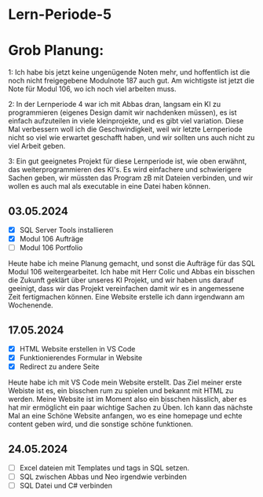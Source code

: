 # Lern-Periode-5

# Grob Planung:

1: Ich habe bis jetzt keine ungenügende Noten mehr, und hoffentlich ist die noch nicht freigegebene Modulnote 187 auch gut. Am wichtigste ist jetzt die Note für Modul 106, wo ich noch viel arbeiten muss.

2: In der Lernperiode 4 war ich mit Abbas dran, langsam ein KI zu programmieren (eigenes Design damit wir nachdenken müssen), es ist einfach aufzuteilen in viele kleinprojekte, und es gibt viel variation. Diese Mal verbessern woll ich die Geschwindigkeit, weil wir letzte Lernperiode nicht so viel wie erwartet geschafft haben, und wir sollten uns auch nicht zu viel Arbeit geben.

3: Ein gut geeignetes Projekt für diese Lernperiode ist, wie oben erwähnt, das weiterprogrammieren des KI's. Es wird einfachere und schwierigere Sachen geben, wir müssten das Program zB mit Dateien verbinden, und wir wollen es auch mal als executable in eine Datei haben können.

## 03.05.2024

- [x] SQL Server Tools installieren
- [x] Modul 106 Aufträge
- [ ] Modul 106 Portfolio

Heute habe ich meine Planung gemacht, und sonst die Aufträge für das SQL Modul 106 weitergearbeitet. Ich habe mit Herr Colic und Abbas ein bisschen die Zukunft geklärt über unseres KI Projekt, und wir haben uns darauf geeinigt, dass wir das Projekt vereinfachen damit wir es in angemessene Zeit fertigmachen können. Eine Website erstelle ich dann irgendwann am Wochenende.

## 17.05.2024

- [x] HTML Website erstellen in VS Code
- [x] Funktionierendes Formular in Website
- [x] Redirect zu andere Seite

Heute habe ich mit VS Code mein Website erstellt. Das Ziel meiner erste Webiste ist es, ein bisschen rum zu spielen und bekannt mit HTML zu werden. Meine Website ist im Moment also ein bisschen hässlich, aber es hat mir ermöglicht ein paar wichtige Sachen zu Üben. Ich kann das nächste Mal an eine Schöne Website anfangen, wo es eine homepage und echte content geben wird, und die sonstige schöne funktionen. 

## 24.05.2024

- [ ] Excel dateien mit Templates und tags in SQL setzen.
- [ ] SQL zwischen Abbas und Neo irgendwie verbinden
- [ ] SQL Datei und C# verbinden
